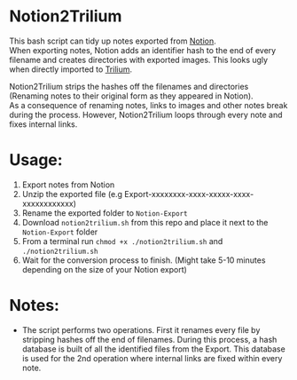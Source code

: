 # Notion2Trilium
This bash script can tidy up notes exported from [Notion](https://www.notion.so/).<br>
When exporting notes, Notion adds an identifier hash to the end of every filename and creates directories with exported images. This looks ugly when directly imported to [Trilium](https://github.com/zadam/trilium). 

Notion2Trilium strips the hashes off the filenames and directories (Renaming notes to their original form as they appeared in Notion).<br>
As a consequence of renaming notes, links to images and other notes break during the process. However, Notion2Trilium loops through every note and fixes internal links.

# Usage:

1. Export notes from Notion
2. Unzip the exported file (e.g Export-xxxxxxxx-xxxx-xxxxx-xxxx-xxxxxxxxxxxx)
3. Rename the exported folder to `Notion-Export`
4. Download `notion2trilium.sh` from this repo and place it next to the `Notion-Export` folder
5. From a terminal run `chmod +x ./notion2trilium.sh` and `./notion2trilium.sh`
6. Wait for the conversion process to finish. (Might take 5-10 minutes depending on the size of your Notion export)


# Notes:
- The script performs two operations. First it renames every file by stripping hashes off the end of filenames. During this process, a hash database is built of all the identified files from the Export. This database is used for the 2nd operation where internal links are fixed within every note.
